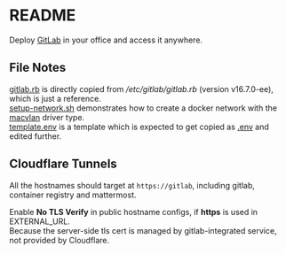 # README

Deploy [GitLab](https://about.gitlab.com/) in your office and access it anywhere.

## File Notes

[gitlab.rb](./gitlab.rb) is directly copied from */etc/gitlab/gitlab.rb* (version v16.7.0-ee), which is just a reference.\
[setup-network.sh](./setup-network.sh) demonstrates how to create a docker network
with the [macvlan](https://docs.docker.com/network/drivers/macvlan/) driver type.\
[template.env](./template.env) is a template which is expected to get copied as
[.env](https://docs.docker.com/compose/environment-variables/set-environment-variables/) and edited further.

## Cloudflare Tunnels

All the hostnames should target at `https://gitlab`,
including gitlab, container registry and mattermost.

Enable **No TLS Verify** in public hostname configs, if **https** is used in EXTERNAL_URL.\
Because the server-side tls cert is managed by gitlab-integrated service, not provided by Cloudflare.
